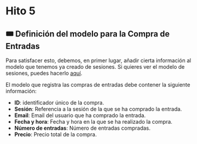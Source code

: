 # Hito 5

## 🎟️ Definición del modelo para la Compra de Entradas

Para satisfacer esto, debemos, en primer lugar, añadir cierta información al modelo que tenemos ya creado de sesiones. Si quieres ver el modelo de sesiones, puedes hacerlo [aquí](/doc/2_justif_modelo_sesiones.md).

El modelo que registra las compras de entradas debe contener la siguiente información:

- **ID**: identificador único de la compra.
- **Sesión**: Referencia a la sesión de la que se ha comprado la entrada.
- **Email**: Email del usuario que ha comprado la entrada.
- **Fecha y hora**: Fecha y hora en la que se ha realizado la compra.
- **Número de entradas**: Número de entradas compradas.
- **Precio**: Precio total de la compra.
